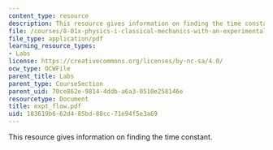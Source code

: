 ```yaml
---
content_type: resource
description: This resource gives information on finding the time constant.
file: /courses/8-01x-physics-i-classical-mechanics-with-an-experimental-focus-fall-2002/183619b662d485bd88cc71e94f5e3a69_expt_flow.pdf
file_type: application/pdf
learning_resource_types:
- Labs
license: https://creativecommons.org/licenses/by-nc-sa/4.0/
ocw_type: OCWFile
parent_title: Labs
parent_type: CourseSection
parent_uid: 70ce862e-9814-4ddb-a6a3-0510e258146e
resourcetype: Document
title: expt_flow.pdf
uid: 183619b6-62d4-85bd-88cc-71e94f5e3a69
---
```

This resource gives information on finding the time constant.
